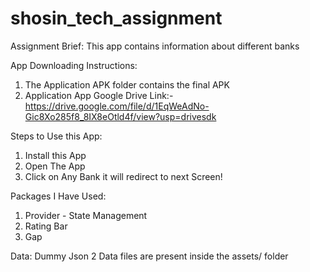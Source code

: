 # shosin_tech_assignment

Assignment Brief:
This app contains information about different banks

App Downloading Instructions:
1. The Application APK folder contains the final APK
2. Application App Google Drive Link:- https://drive.google.com/file/d/1EqWeAdNo-Gic8Xo285f8_8IX8eOtld4f/view?usp=drivesdk

Steps to Use this App:
1. Install this App
2. Open The App
3. Click on Any Bank it will redirect to next Screen!

Packages I Have Used:
1. Provider - State Management
2. Rating Bar
3. Gap

Data:
Dummy Json 2 Data files are present inside the assets/ folder
